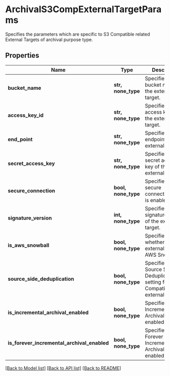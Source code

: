 # ArchivalS3CompExternalTargetParams

Specifies the parameters which are specific to S3 Compatible related External Targets of archival purpose type.

## Properties
Name | Type | Description | Notes
------------ | ------------- | ------------- | -------------
**bucket_name** | **str, none_type** | Specifies the bucket name of the external target. | 
**access_key_id** | **str, none_type** | Specifies the access key id of the external target. | 
**end_point** | **str, none_type** | Specifies the endpoint of the external target. | 
**secret_access_key** | **str, none_type** | Specifies the secret access key of the external target. | [optional] 
**secure_connection** | **bool, none_type** | Specifies the secure connection(https) is enabled or not. | [optional] 
**signature_version** | **int, none_type** | Specifies the aws signature version of the external target. | [optional] 
**is_aws_snowball** | **bool, none_type** | Specifies whether the external target is AWS Snowball. | [optional] 
**source_side_deduplication** | **bool, none_type** | Specifies the Source Side Deduplication setting for the S3 Compatible external target | [optional] 
**is_incremental_archival_enabled** | **bool, none_type** | Specifies if Incremental Archival setting is enabled or not. | [optional] 
**is_forever_incremental_archival_enabled** | **bool, none_type** | Specifies if Forever Incremental Archival setting is enabled or not. | [optional] 

[[Back to Model list]](../README.md#documentation-for-models) [[Back to API list]](../README.md#documentation-for-api-endpoints) [[Back to README]](../README.md)


